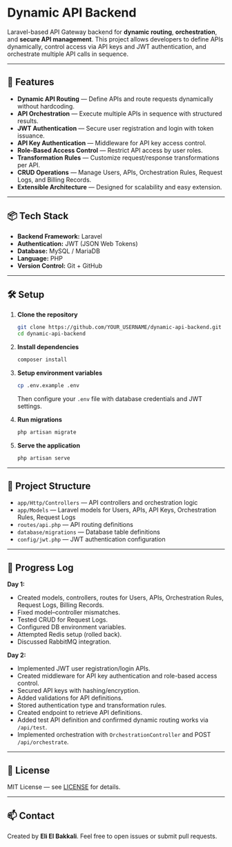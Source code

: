 # Dynamic API Backend

Laravel-based API Gateway backend for **dynamic routing**, **orchestration**, and **secure API management**.
This project allows developers to define APIs dynamically, control access via API keys and JWT authentication, and orchestrate multiple API calls in sequence.

---

## 🚀 Features

* **Dynamic API Routing** — Define APIs and route requests dynamically without hardcoding.
* **API Orchestration** — Execute multiple APIs in sequence with structured results.
* **JWT Authentication** — Secure user registration and login with token issuance.
* **API Key Authentication** — Middleware for API key access control.
* **Role-Based Access Control** — Restrict API access by user roles.
* **Transformation Rules** — Customize request/response transformations per API.
* **CRUD Operations** — Manage Users, APIs, Orchestration Rules, Request Logs, and Billing Records.
* **Extensible Architecture** — Designed for scalability and easy extension.

---

## 📦 Tech Stack

* **Backend Framework:** Laravel
* **Authentication:** JWT (JSON Web Tokens)
* **Database:** MySQL / MariaDB
* **Language:** PHP
* **Version Control:** Git + GitHub

---

## 🛠 Setup

1. **Clone the repository**

   ```bash
   git clone https://github.com/YOUR_USERNAME/dynamic-api-backend.git
   cd dynamic-api-backend
   ```

2. **Install dependencies**

   ```bash
   composer install
   ```

3. **Setup environment variables**

   ```bash
   cp .env.example .env
   ```

   Then configure your `.env` file with database credentials and JWT settings.

4. **Run migrations**

   ```bash
   php artisan migrate
   ```

5. **Serve the application**

   ```bash
   php artisan serve
   ```

---

## 📂 Project Structure

* `app/Http/Controllers` — API controllers and orchestration logic
* `app/Models` — Laravel models for Users, APIs, API Keys, Orchestration Rules, Request Logs
* `routes/api.php` — API routing definitions
* `database/migrations` — Database table definitions
* `config/jwt.php` — JWT authentication configuration

---

## 📝 Progress Log

**Day 1:**

* Created models, controllers, routes for Users, APIs, Orchestration Rules, Request Logs, Billing Records.
* Fixed model–controller mismatches.
* Tested CRUD for Request Logs.
* Configured DB environment variables.
* Attempted Redis setup (rolled back).
* Discussed RabbitMQ integration.

**Day 2:**

* Implemented JWT user registration/login APIs.
* Created middleware for API key authentication and role-based access control.
* Secured API keys with hashing/encryption.
* Added validations for API definitions.
* Stored authentication type and transformation rules.
* Created endpoint to retrieve API definitions.
* Added test API definition and confirmed dynamic routing works via `/api/test`.
* Implemented orchestration with `OrchestrationController` and POST `/api/orchestrate`.

---

## 📜 License

MIT License — see [LICENSE](LICENSE) for details.

---

## 📫 Contact

Created by **Eli El Bakkali**.
Feel free to open issues or submit pull requests.
